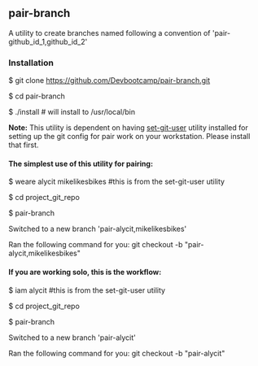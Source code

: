 ## pair-branch

A utility to create branches named following a convention of 'pair-github_id_1,github_id_2'

### Installation

  $ git clone https://github.com/Devbootcamp/pair-branch.git
  
  $ cd pair-branch
  
  $ ./install # will install to /usr/local/bin

**Note:** This utility is dependent on having [set-git-user](../../../set-git-user) utility installed for setting up the git config for pair work on your workstation. Please install that first.

#### The simplest use of this utility for pairing: 

  $ weare alycit mikelikesbikes  #this is from the set-git-user utility
  
  $ cd project_git_repo
  
  $ pair-branch
  
  Switched to a new branch 'pair-alycit,mikelikesbikes'
  
  Ran the following command for you: git checkout -b "pair-alycit,mikelikesbikes"

#### If you are working solo, this is the workflow:

  $ iam alycit  #this is from the set-git-user utility
  
  $ cd project_git_repo
  
  $ pair-branch
  
  Switched to a new branch 'pair-alycit'
  
  Ran the following command for you: git checkout -b "pair-alycit"
